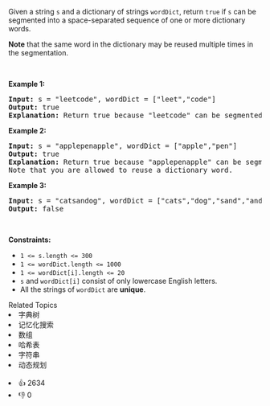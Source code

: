 <p>Given a string <code>s</code> and a dictionary of strings <code>wordDict</code>, return <code>true</code> if <code>s</code> can be segmented into a space-separated sequence of one or more dictionary words.</p>

<p><strong>Note</strong> that the same word in the dictionary may be reused multiple times in the segmentation.</p>

<p>&nbsp;</p> 
<p><strong class="example">Example 1:</strong></p>

<pre>
<strong>Input:</strong> s = "leetcode", wordDict = ["leet","code"]
<strong>Output:</strong> true
<strong>Explanation:</strong> Return true because "leetcode" can be segmented as "leet code".
</pre>

<p><strong class="example">Example 2:</strong></p>

<pre>
<strong>Input:</strong> s = "applepenapple", wordDict = ["apple","pen"]
<strong>Output:</strong> true
<strong>Explanation:</strong> Return true because "applepenapple" can be segmented as "apple pen apple".
Note that you are allowed to reuse a dictionary word.
</pre>

<p><strong class="example">Example 3:</strong></p>

<pre>
<strong>Input:</strong> s = "catsandog", wordDict = ["cats","dog","sand","and","cat"]
<strong>Output:</strong> false
</pre>

<p>&nbsp;</p> 
<p><strong>Constraints:</strong></p>

<ul> 
 <li><code>1 &lt;= s.length &lt;= 300</code></li> 
 <li><code>1 &lt;= wordDict.length &lt;= 1000</code></li> 
 <li><code>1 &lt;= wordDict[i].length &lt;= 20</code></li> 
 <li><code>s</code> and <code>wordDict[i]</code> consist of only lowercase English letters.</li> 
 <li>All the strings of <code>wordDict</code> are <strong>unique</strong>.</li> 
</ul>

<div><div>Related Topics</div><div><li>字典树</li><li>记忆化搜索</li><li>数组</li><li>哈希表</li><li>字符串</li><li>动态规划</li></div></div><br><div><li>👍 2634</li><li>👎 0</li></div>